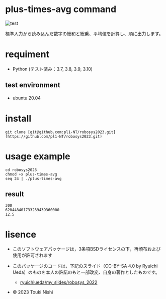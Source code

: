 # plus-times-avg command
![test](https://github.com/pl1-NT/robosys2023/actions/workflows/test.yaml/badge.svg)

標準入力から読み込んだ数字の総和と総乗、平均値を計算し、順に出力します。

# requiment
* Python (テスト済み：3.7, 3.8, 3.9, 3.10)
## test environment
* ubuntu 20.04 　　
# install
`git clone [git@github.com:pl1-NT/robosys2023.git](https://github.com/pl1-NT/robosys2023.git)`

# usage example
```
cd robosys2023
chmod +x plus-times-avg
seq 24 | ./plus-times-avg
```
## result
```
300
620448401733239439360000
12.5
```
# lisence

* このソフトウェアパッケージは，3条項BSDライセンスの下，再頒布および使用が許可されます
* このパッケージのコードは，下記のスライド（CC-BY-SA 4.0 by Ryuichi Ueda）のものを本人の許諾のもと一部改変、自身の著作としたものです。
    * [ryuichiueda/my_slides/robosys_2022](https://github.com/ryuichiueda/my_slides/tree/master/robosys_2022/"引用したスライド")


* © 2023 Touki Nishi
